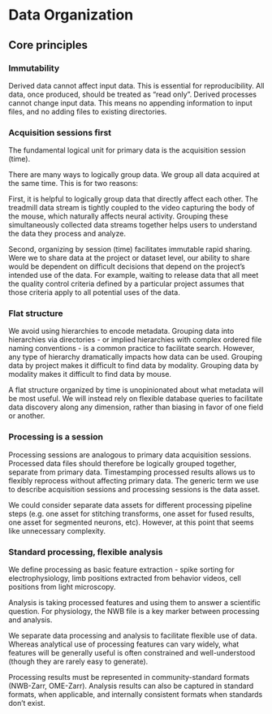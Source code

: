# Data Organization

## Core principles

### Immutability

Derived data cannot affect input data. This is essential for reproducibility. All data, once produced, should be treated as “read only”. Derived processes cannot change input data. This means no appending information to input files, and no adding files to existing directories.

### Acquisition sessions first

The fundamental logical unit for primary data is the acquisition session (time).

There are many ways to logically group data. We group all data acquired at the same time. This is for two reasons:

First, it is helpful to logically group data that directly affect each other. The treadmill data stream is tightly coupled to the video capturing the body of the mouse, which naturally affects neural activity. Grouping these simultaneously collected data streams together helps users to understand the data they process and analyze.

Second, organizing by session (time) facilitates immutable rapid sharing. Were we to share data at the project or dataset level, our ability to share would be dependent on difficult decisions that depend on the project’s intended use of the data. For example, waiting to release data that all meet the quality control criteria defined by a particular project assumes that those criteria apply to all potential uses of the data.

### Flat structure

We avoid using hierarchies to encode metadata. Grouping data into hierarchies via directories - or implied hierarchies with complex ordered file naming conventions - is a common practice to facilitate search. However, any type of hierarchy dramatically impacts how data can be used. Grouping data by project makes it difficult to find data by modality. Grouping data by modality makes it difficult to find data by mouse.

A flat structure organized by time is unopinionated about what metadata will be most useful. We will instead rely on flexible database queries to facilitate data discovery along any dimension, rather than biasing in favor of one field or another.

### Processing is a session

Processing sessions are analogous to primary data acquisition sessions. Processed data files should therefore be logically grouped together, separate from primary data. Timestamping processed results allows us to flexibly reprocess without affecting primary data. The generic term we use to describe acquisition sessions and processing sessions is the data asset.

We could consider separate data assets for different processing pipeline steps (e.g. one asset for stitching transforms, one asset for fused results, one asset for segmented neurons, etc). However, at this point that seems like unnecessary complexity.

### Standard processing, flexible analysis

We define processing as basic feature extraction - spike sorting for electrophysiology, limb positions extracted from behavior videos, cell positions from light microscopy.

Analysis is taking processed features and using them to answer a scientific question. For physiology, the NWB file is a key marker between processing and analysis.

We separate data processing and analysis to facilitate flexible use of data. Whereas analytical use of processing features can vary widely, what features will be generally useful is often constrained and well-understood (though they are rarely easy to generate).

Processing results must be represented in community-standard formats (NWB-Zarr, OME-Zarr). Analysis results can also be captured in standard formats, when applicable, and internally consistent formats when standards don’t exist.